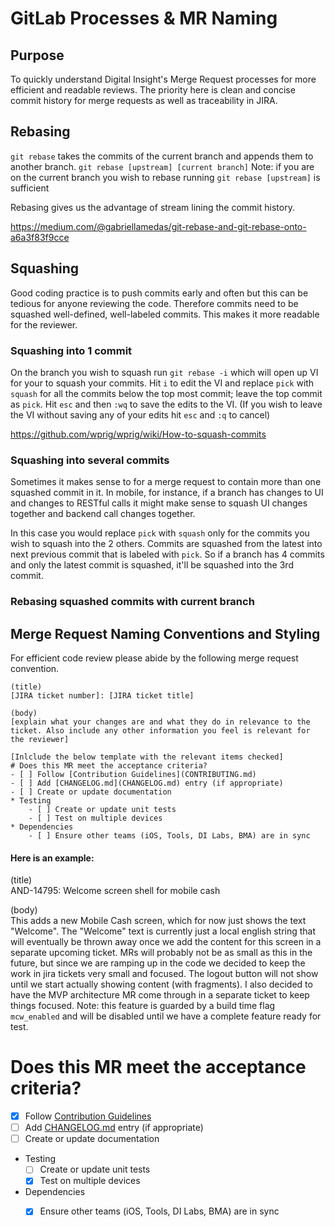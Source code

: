 # GitLab Processes & MR Naming

## Purpose
To quickly understand Digital Insight's Merge Request processes for more efficient and readable reviews. The priority here is clean and concise commit history for merge requests as well as traceability in JIRA.

## Rebasing 
`git rebase` takes the commits of the current branch and appends them to another branch.
`git rebase [upstream] [current branch]`
Note: if you are on the current branch you wish to rebase running `git rebase [upstream]` is sufficient

Rebasing gives us the advantage of stream lining the commit history.

https://medium.com/@gabriellamedas/git-rebase-and-git-rebase-onto-a6a3f83f9cce

## Squashing
Good coding practice is to push commits early and often but this can be tedious for anyone reviewing the code. Therefore commits need to be squashed well-defined, well-labeled commits. This makes it more readable for the reviewer.

### Squashing into 1 commit
On the branch you wish to squash run `git rebase -i` which will open up VI for your to squash your commits. Hit `i` to edit the VI and replace `pick` with `squash` for all the commits below the top most commit; leave the top commit as `pick`. Hit `esc` and then `:wq` to save the edits to the VI. (If you wish to leave the VI without saving any of your edits hit `esc` and `:q` to cancel)

https://github.com/wprig/wprig/wiki/How-to-squash-commits

### Squashing into several commits
Sometimes it makes sense to for a merge request to contain more than one squashed commit in it. In mobile, for instance, if a branch has changes to UI and changes to RESTful calls it might make sense to squash UI changes together and backend call changes together.

In this case you would replace `pick` with `squash` only for the commits you wish to squash into the 2 others. Commits are squashed from the latest into next previous commit that is labeled with `pick`. So if a branch has 4 commits and only the latest commit is squashed, it'll be squashed into the 3rd commit.

### Rebasing squashed commits with current branch


## Merge Request Naming Conventions and Styling
For efficient code review please abide by the following merge request convention.
```
(title)
[JIRA ticket number]: [JIRA ticket title]

(body)
[explain what your changes are and what they do in relevance to the ticket. Also include any other information you feel is relevant for the reviewer]

[Inlclude the below template with the relevant items checked]
# Does this MR meet the acceptance criteria?
- [ ] Follow [Contribution Guidelines](CONTRIBUTING.md)
- [ ] Add [CHANGELOG.md](CHANGELOG.md) entry (if appropriate)
- [ ] Create or update documentation
* Testing
    - [ ] Create or update unit tests
    - [ ] Test on multiple devices
* Dependencies
    - [ ] Ensure other teams (iOS, Tools, DI Labs, BMA) are in sync  
```  
    
#### Here is an example:


(title)  
AND-14795: Welcome screen shell for mobile cash

(body)  
This adds a new Mobile Cash screen, which for now just shows the text "Welcome". The "Welcome" text is currently just a local english string that will eventually be thrown away once we add the content for this screen in a separate upcoming ticket. MRs will probably not be as small as this in the future, but since we are ramping up in the code we decided to keep the work in jira tickets very small and focused. 
The logout button will not show until we start actually showing content (with fragments). 
I also decided to have the MVP architecture MR come through in a separate ticket to keep things focused. 
Note: this feature is guarded by a build time flag `mcw_enabled` and will be disabled until we have a complete feature ready for test. 
# Does this MR meet the acceptance criteria?
- [x] Follow [Contribution Guidelines](CONTRIBUTING.md)
- [ ] Add [CHANGELOG.md](CHANGELOG.md) entry (if appropriate)
- [ ] Create or update documentation
* Testing
    - [ ] Create or update unit tests
    - [x] Test on multiple devices
* Dependencies
    - [x] Ensure other teams (iOS, Tools, DI Labs, BMA) are in sync  

